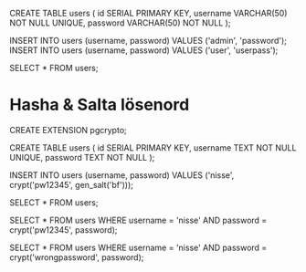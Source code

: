 CREATE TABLE users (
id SERIAL PRIMARY KEY,
username VARCHAR(50) NOT NULL UNIQUE,
password VARCHAR(50) NOT NULL
);

INSERT INTO users (username, password) VALUES ('admin', 'password');
INSERT INTO users (username, password) VALUES ('user', 'userpass');

SELECT * FROM users;



# Hasha & Salta lösenord
CREATE EXTENSION pgcrypto;

CREATE TABLE users (
id SERIAL PRIMARY KEY,
username TEXT NOT NULL UNIQUE,
password TEXT NOT NULL
);

INSERT INTO users (username, password) VALUES
('nisse', crypt('pw12345', gen_salt('bf')));

SELECT * FROM users;

SELECT * FROM users
WHERE username = 'nisse'
AND password = crypt('pw12345', password);

SELECT * FROM users
WHERE username = 'nisse'
AND password = crypt('wrongpassword', password);